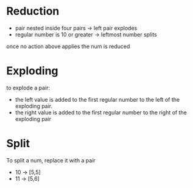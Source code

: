 # Reduction

- pair nested inside four pairs -> left pair explodes
- regular number is 10 or greater -> leftmost number splits

once no action above applies the num is reduced

# Exploding

to explode a pair:

- the left value is added to the first regular number to the left of the exploding pair.
- the right value is added to the first regular number to the right of the exploding pair

# Split

To split a num, replace it with a pair

- 10 -> [5,5]
- 11 -> [5,6]